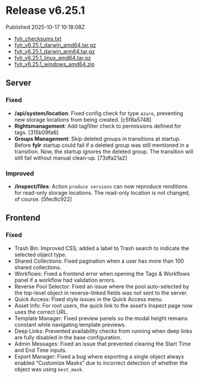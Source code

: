 
# Release v6.25.1

Published 2025-10-17 10:18:08Z

* [fylr_checksums.txt](https://s3.eu-central-1.wasabisys.com/fylr-releases/v6.25.1/fylr_checksums.txt)
* [fylr_v6.25.1_darwin_amd64.tar.gz](https://s3.eu-central-1.wasabisys.com/fylr-releases/v6.25.1/fylr_v6.25.1_darwin_amd64.tar.gz)
* [fylr_v6.25.1_darwin_arm64.tar.gz](https://s3.eu-central-1.wasabisys.com/fylr-releases/v6.25.1/fylr_v6.25.1_darwin_arm64.tar.gz)
* [fylr_v6.25.1_linux_amd64.tar.gz](https://s3.eu-central-1.wasabisys.com/fylr-releases/v6.25.1/fylr_v6.25.1_linux_amd64.tar.gz)
* [fylr_v6.25.1_windows_amd64.zip](https://s3.eu-central-1.wasabisys.com/fylr-releases/v6.25.1/fylr_v6.25.1_windows_amd64.zip)

## Server

### Fixed

* **/api/system/location**: Fixed config check for type `azure`, preventing new storage locations from being created. [c5f8a5748]
* **Rightsmanagement**: Add tagfilter check to permissions defined for tags. [315b09fa6]
* **Groups Management**: Skip deleted groups in transitions at startup. Before **fylr** startup could fail if a deleted group was still mentioned in a transition. Now, the startup ignores the deleted group. The transition will still fail without manual clean-up. [73dfa21a2]

### Improved

* **/inspect/files**: Action `produce versions` can now reproduce renditions for read-only storage locations. The read-only location is not changed, of course. [5fec8c922]

## Frontend

### Fixed

- Trash Bin: Improved CSS; added a label to Trash search to indicate the selected object type.
- Shared Collections: Fixed pagination when a user has more than 100 shared collections.
- Workflows: Fixed a frontend error when opening the Tags & Workflows panel if a workflow had validation errors.
- Reverse Pool Selector: Fixed an issue where the pool auto-selected by the top-level object in reverse-linked fields was not sent to the server.
- Quick Access: Fixed style issues in the Quick Access menu.
- Asset Info: For root users, the quick link to the asset’s Inspect page now uses the correct URL.
- Template Manager: Fixed preview panels so the modal height remains constant while navigating template previews.
- Deep Links: Prevented availability checks from running when deep links are fully disabled in the base configuration.
- Admin Messages: Fixed an issue that prevented clearing the Start Time and End Time inputs.
- Export Manager: Fixed a bug where exporting a single object always enabled “Customize Masks” due to incorrect detection of whether the object was using `best_mask`.
